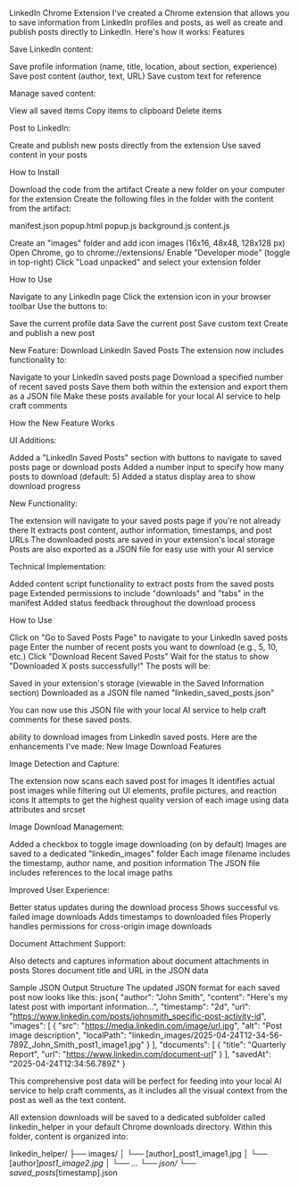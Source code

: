 LinkedIn Chrome Extension
I've created a Chrome extension that allows you to save information from LinkedIn profiles and posts, as well as create and publish posts directly to LinkedIn. Here's how it works:
Features

Save LinkedIn content:

Save profile information (name, title, location, about section, experience)
Save post content (author, text, URL)
Save custom text for reference


Manage saved content:

View all saved items
Copy items to clipboard
Delete items


Post to LinkedIn:

Create and publish new posts directly from the extension
Use saved content in your posts



How to Install

Download the code from the artifact
Create a new folder on your computer for the extension
Create the following files in the folder with the content from the artifact:

manifest.json
popup.html
popup.js
background.js
content.js


Create an "images" folder and add icon images (16x16, 48x48, 128x128 px)
Open Chrome, go to chrome://extensions/
Enable "Developer mode" (toggle in top-right)
Click "Load unpacked" and select your extension folder

How to Use

Navigate to any LinkedIn page
Click the extension icon in your browser toolbar
Use the buttons to:

Save the current profile data
Save the current post
Save custom text
Create and publish a new post

New Feature: Download LinkedIn Saved Posts
The extension now includes functionality to:

Navigate to your LinkedIn saved posts page
Download a specified number of recent saved posts
Save them both within the extension and export them as a JSON file
Make these posts available for your local AI service to help craft comments

How the New Feature Works

UI Additions:

Added a "LinkedIn Saved Posts" section with buttons to navigate to saved posts page or download posts
Added a number input to specify how many posts to download (default: 5)
Added a status display area to show download progress


New Functionality:

The extension will navigate to your saved posts page if you're not already there
It extracts post content, author information, timestamps, and post URLs
The downloaded posts are saved in your extension's local storage
Posts are also exported as a JSON file for easy use with your AI service


Technical Implementation:

Added content script functionality to extract posts from the saved posts page
Extended permissions to include "downloads" and "tabs" in the manifest
Added status feedback throughout the download process



How to Use

Click on "Go to Saved Posts Page" to navigate to your LinkedIn saved posts page
Enter the number of recent posts you want to download (e.g., 5, 10, etc.)
Click "Download Recent Saved Posts"
Wait for the status to show "Downloaded X posts successfully!"
The posts will be:

Saved in your extension's storage (viewable in the Saved Information section)
Downloaded as a JSON file named "linkedin_saved_posts.json"



You can now use this JSON file with your local AI service to help craft comments for these saved posts.

ability to download images from LinkedIn saved posts. Here are the enhancements I've made:
New Image Download Features

Image Detection and Capture:

The extension now scans each saved post for images
It identifies actual post images while filtering out UI elements, profile pictures, and reaction icons
It attempts to get the highest quality version of each image using data attributes and srcset


Image Download Management:

Added a checkbox to toggle image downloading (on by default)
Images are saved to a dedicated "linkedin_images" folder
Each image filename includes the timestamp, author name, and position information
The JSON file includes references to the local image paths


Improved User Experience:

Better status updates during the download process
Shows successful vs. failed image downloads
Adds timestamps to downloaded files
Properly handles permissions for cross-origin image downloads


Document Attachment Support:

Also detects and captures information about document attachments in posts
Stores document title and URL in the JSON data



Sample JSON Output Structure
The updated JSON format for each saved post now looks like this:
json{
  "author": "John Smith",
  "content": "Here's my latest post with important information...",
  "timestamp": "2d",
  "url": "https://www.linkedin.com/posts/johnsmith_specific-post-activity-id",
  "images": [
    {
      "src": "https://media.linkedin.com/image/url.jpg",
      "alt": "Post image description",
      "localPath": "linkedin_images/2025-04-24T12-34-56-789Z_John_Smith_post1_image1.jpg"
    }
  ],
  "documents": [
    {
      "title": "Quarterly Report",
      "url": "https://www.linkedin.com/document-url"
    }
  ],
  "savedAt": "2025-04-24T12:34:56.789Z"
}


This comprehensive post data will be perfect for feeding into your local AI service to help craft comments, as it includes all the visual context from the post as well as the text content.


All extension downloads will be saved to a dedicated subfolder called linkedin_helper in your default Chrome downloads directory. Within this folder, content is organized into:

linkedin_helper/
├── images/
│   └── [author]_post1_image1.jpg
│   └── [author]_post1_image2.jpg
│   └── ...
└── json/
    └── saved_posts_[timestamp].json